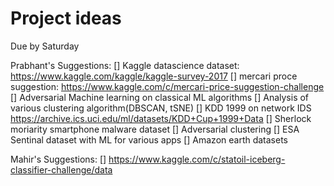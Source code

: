 # Project ideas
Due by Saturday

Prabhant's Suggestions:
[] Kaggle datascience dataset: https://www.kaggle.com/kaggle/kaggle-survey-2017
[] mercari proce suggestion: https://www.kaggle.com/c/mercari-price-suggestion-challenge
[] Adversarial Machine learning on classical ML algorithms
[] Analysis of various clustering algorithm(DBSCAN, tSNE)
[] KDD 1999 on network IDS  https://archive.ics.uci.edu/ml/datasets/KDD+Cup+1999+Data
[] Sherlock moriarity smartphone malware dataset
[] Adversarial clustering
[] ESA Sentinal dataset with ML for various apps
[] Amazon earth datasets

Mahir's Suggestions:
[] https://www.kaggle.com/c/statoil-iceberg-classifier-challenge/data
